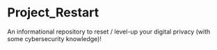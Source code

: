 # Project_Restart
An informational repository to reset / level-up your digital privacy (with some cybersecurity knowledge)!

